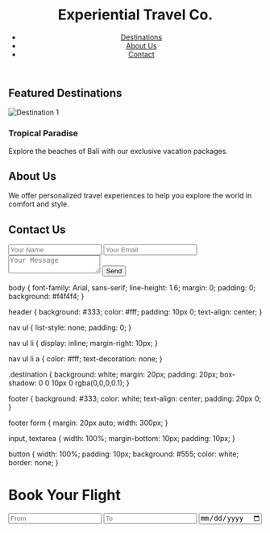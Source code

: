 <!DOCTYPE html>
<html lang="en">
<head>
    <meta charset="UTF-8">
    <meta name="viewport" content="width=device-width, initial-scale=1.0">
    <title>Experiential Travel Co.</title>
    <link rel="stylesheet" href="styles.css">
</head>
<body>
    <header>
        <h1>Experiential Travel Co.</h1>
        <nav>
            <ul>
                <li><a href="#destinations">Destinations</a></li>
                <li><a href="#about">About Us</a></li>
                <li><a href="#contact">Contact</a></li>
            </ul>
        </nav>
    </header>
    <section id="destinations">
        <h2>Featured Destinations</h2>
        <div class="destination">
            <img src="images/destination1.jpg" alt="Destination 1">
            <h3>Tropical Paradise</h3>
            <p>Explore the beaches of Bali with our exclusive vacation packages.</p>
        </div>
        <!-- Repeat for other destinations -->
    </section>
    <section id="about">
        <h2>About Us</h2>
        <p>We offer personalized travel experiences to help you explore the world in comfort and style.</p>
    </section>
    <footer>
        <form id="contact">
            <h2>Contact Us</h2>
            <input type="text" placeholder="Your Name" required>
            <input type="email" placeholder="Your Email" required>
            <textarea placeholder="Your Message" required></textarea>
            <button type="submit">Send</button>
        </form>
    </footer>
</body>
</html>
body {
    font-family: Arial, sans-serif;
    line-height: 1.6;
    margin: 0;
    padding: 0;
    background: #f4f4f4;
}

header {
    background: #333;
    color: #fff;
    padding: 10px 0;
    text-align: center;
}

nav ul {
    list-style: none;
    padding: 0;
}

nav ul li {
    display: inline;
    margin-right: 10px;
}

nav ul li a {
    color: #fff;
    text-decoration: none;
}

.destination {
    background: white;
    margin: 20px;
    padding: 20px;
    box-shadow: 0 0 10px 0 rgba(0,0,0,0.1);
}

footer {
    background: #333;
    color: white;
    text-align: center;
    padding: 20px 0;
}

footer form {
    margin: 20px auto;
    width: 300px;
}

input, textarea {
    width: 100%;
    margin-bottom: 10px;
    padding: 10px;
}

button {
    width: 100%;
    padding: 10px;
    background: #555;
    color: white;
    border: none;
}
<!DOCTYPE html>
<html lang="en">
<head>
    <meta charset="UTF-8">
    <meta name="viewport" content="width=device-width, initial-scale=1.0">
    <title>Simple Booking Form</title>
</head>
<body>
    <h1>Book Your Flight</h1>
    <form id="booking-form">
        <input type="text" id="from-destination" placeholder="From">
        <input type="text" id="to-destination" placeholder="To">
        <input type="date" id="departure-date">
        <input type="date" id="return-date
